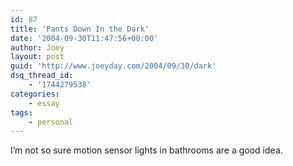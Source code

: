 ```yaml
---
id: 87
title: 'Pants Down In the Dark'
date: '2004-09-30T11:47:56+00:00'
author: Joey
layout: post
guid: 'http://www.joeyday.com/2004/09/30/dark'
dsq_thread_id:
    - '1744279538'
categories:
    - essay
tags:
    - personal
---
```


I’m not so sure motion sensor lights in bathrooms are a good idea.